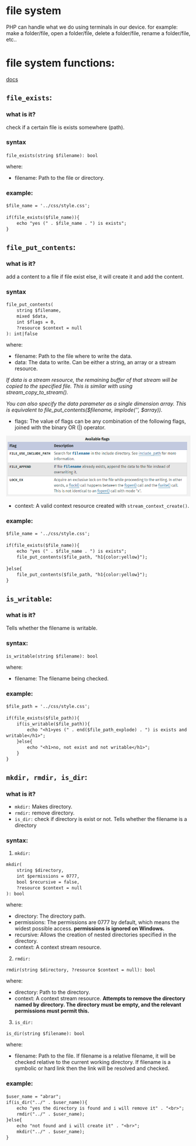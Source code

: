 # file system
PHP can handle what we do using terminals in our device. for example: make a folder/file, open a folder/file, delete a folder/file, rename a folder/file, etc..

# file system functions:
[docs](https://www.php.net/manual/en/ref.filesystem.php)

## `file_exists`:
### what is it?
check if a certain file is exists somewhere (path).

### syntax
`file_exists(string $filename): bool`

where:
- filename: Path to the file or directory.

### example:
```
$file_name = '../css/style.css';

if(file_exists($file_name)){
    echo "yes (" . $file_name . ") is exists";
}
```

## `file_put_contents`:
### what is it?
add a content to a file if file exist else, it will create it and add the content.

### syntax
```
file_put_contents(
    string $filename,
    mixed $data,
    int $flags = 0,
    ?resource $context = null
): int|false
```

where:
- filename: Path to the file where to write the data.
- data: The data to write. Can be either a string, an array or a stream resource.

*If data is a stream resource, the remaining buffer of that stream will be copied to the specified file. This is similar with using stream_copy_to_stream().*

*You can also specify the data parameter as a single dimension array. This is equivalent to file_put_contents($filename, implode('', $array)).*

- flags: The value of flags can be any combination of the following flags, joined with the binary OR (|) operator.

![file put content function flag](../images/file_put_content_flags.PNG)

- context: A valid context resource created with `stream_context_create()`.

### example:
```
$file_name = '../css/style.css';

if(file_exists($file_name)){
    echo "yes (" . $file_name . ") is exists";
    file_put_contents($file_path, "h1{color:yellow}");

}else{
    file_put_contents($file_path, "h1{color:yellow}");
}
```

## `is_writable`:
### what is it?
Tells whether the filename is writable.
### syntax:
`is_writable(string $filename): bool`

where:
- filename: The filename being checked.
### example:
```
$file_path = '../css/style.css';

if(file_exists($file_path)){
    if(is_writable($file_path)){
        echo "<h1>yes (" . end($file_path_explode) . ") is exists and writable</h1>";
    }else{
        echo "<h1>no, not exist and not writable</h1>";
    }  
}
```

## `mkdir, rmdir, is_dir`:
### what is it?
- `mkdir:` Makes directory.
- `rmdir:` remove directory.
- `is_dir:` check if directory is exist or not. Tells whether the filename is a directory
### syntax:
1. `mkdir: `
```
mkdir(
    string $directory,
    int $permissions = 0777,
    bool $recursive = false,
    ?resource $context = null
): bool
```

where:
- directory: The directory path.
- permissions: The permissions are 0777 by default, which means the widest possible access.
**permissions is ignored on Windows.**
- recursive: Allows the creation of nested directories specified in the directory.
- context: A context stream resource.

2. `rmdir: `

```
rmdir(string $directory, ?resource $context = null): bool
```

where:
- directory: Path to the directory.
- context: A context stream resource.
**Attempts to remove the directory named by directory. The directory must be empty, and the relevant permissions must permit this.**

3. `is_dir:`
```
is_dir(string $filename): bool
```
where:
- filename: Path to the file. If filename is a relative filename, it will be checked relative to the current working directory. If filename is a symbolic or hard link then the link will be resolved and checked.
### example:
```
$user_name = "abrar";
if(is_dir("../" . $user_name)){ 
    echo "yes the directory is found and i will remove it" . "<br>";
    rmdir("../" . $user_name);
}else{
    echo "not found and i will create it" . "<br>";
    mkdir("../" . $user_name);
}
```